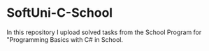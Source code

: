 # SoftUni-C-School


In this repository I upload solved tasks from the School Program for "Programming Basics with C# in School.
